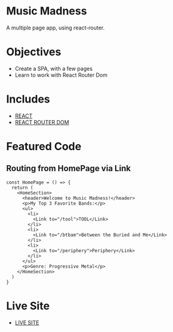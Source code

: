 # Music Madness

A multiple page app, using react-router.

# Objectives

- Create a SPA, with a few pages
- Learn to work with React Router Dom

# Includes

- [REACT](https://reactjs.org/docs/getting-started.html)
- [REACT ROUTER DOM](https://www.npmjs.com/package/react-router-dom)

# Featured Code

## Routing from HomePage via Link

```JSX
const HomePage = () => {
  return (
    <HomeSection>
      <header>Welcome to Music Madness!</header>
      <p>My Top 3 Favorite Bands:</p>
      <ul>
        <li>
          <Link to="/tool">TOOL</Link>
        </li>
        <li>
          <Link to="/btbam">Between the Buried and Me</Link>
        </li>
        <li>
          <Link to="/periphery">Periphery</Link>
        </li>
      </ul>
      <p>Genre: Progressive Metal</p>
    </HomeSection>
  )
}
```

# Live Site

- [LIVE SITE](https://music-madness-sam.netlify.app/)
